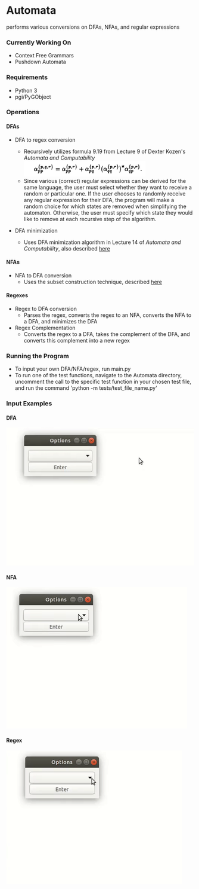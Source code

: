# Automata
  performs various conversions on DFAs, NFAs, and regular expressions

### Currently Working On
- Context Free Grammars
- Pushdown Automata

### Requirements
- Python 3
- pgi/PyGObject

### Operations

#### DFAs
- DFA to regex conversion
  - Recursively utilizes formula 9.19 from Lecture 9 of Dexter Kozen's *Automata and Computability*
    ![formula](https://github.com/ammiewang/Automata/blob/master/images/formula.png)
  - Since various (correct) regular expressions can be derived for the same language, the user must select whether they want to receive a random or particular one. If the user chooses to randomly receive any regular expression for their DFA, the program will make a random choice for which states are removed when simplifying the automaton. Otherwise, the user must specify which state they would like to remove at each recursive step of the algorithm.

- DFA minimization
  - Uses DFA minimization algorithm in Lecture 14 of *Automata and Computability*, also described [here](https://www.geeksforgeeks.org/minimization-of-dfa/)

#### NFAs
- NFA to DFA conversion
  - Uses the subset construction technique, described [here](https://en.wikipedia.org/wiki/Powerset_construction)

#### Regexes
- Regex to DFA conversion
  - Parses the regex, converts the regex to an NFA, converts the NFA to a DFA, and minimizes the DFA
- Regex Complementation
  - Converts the regex to a DFA, takes the complement of the DFA, and converts this complement into a new regex


### Running the Program
- To input your own DFA/NFA/regex, run main.py
- To run one of the test functions, navigate to the Automata directory, uncomment the call to the specific test function in your chosen test file, and run the command 'python -m tests/test_file_name.py'

### Input Examples
#### DFA
 ![DFA](https://github.com/ammiewang/Automata/blob/master/images/dfa_inp.gif)

#### NFA
 ![NFA](https://github.com/ammiewang/Automata/blob/master/images/nfa_inp.gif)

#### Regex
 ![Regex](https://github.com/ammiewang/Automata/blob/master/images/regex_inp.gif)
